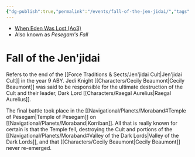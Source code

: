 ```yaml
---
{"dg-publish":true,"permalink":"/events/fall-of-the-jen-jidai/","tags":["event","battle"],"noteIcon":"saber1"}
---
```


- [When Eden Was Lost (Ao3)](https://archiveofourown.org/works/19334440)
- Also known as *Pesegam's Fall*

# Fall of the Jen'jidai

Refers to the end of the [[Force Traditions & Sects/Jen'jidai Cult\|Jen'jidai Cult]] in the year 9 ABY. Jedi Knight [[Characters/Cecily Beaumont\|Cecily Beaumont]] was said to be responsible for the ultimate destruction of the Cult and their leader, Dark Lord [[Characters/Raegal Aurelius\|Raegal Aurelius]]. 

The final battle took place in the [[Navigational/Planets/Moraband#Temple of Pesegam\|Temple of Pesegam]] on [[Navigational/Planets/Moraband\|Korriban]]. All that is really known for certain is that the Temple fell, destroying the Cult and portions of the [[Navigational/Planets/Moraband#Valley of the Dark Lords\|Valley of the Dark Lords]], and that [[Characters/Cecily Beaumont\|Cecily Beaumont]] never re-emerged. 